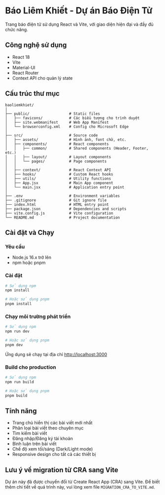 # Báo Liêm Khiết - Dự án Báo Điện Tử

Trang báo điện tử sử dụng React và Vite, với giao diện hiện đại và đầy đủ chức năng.

## Công nghệ sử dụng

- React 18
- Vite
- Material-UI 
- React Router
- Context API cho quản lý state

## Cấu trúc thư mục

```
baoliemkhiet/
│
├── public/                  # Static files
│   ├── favicons/            # Các biểu tượng cho trình duyệt
│   ├── site.webmanifest     # Web App Manifest
│   └── browserconfig.xml    # Config cho Microsoft Edge
│
├── src/                     # Source code
│   ├── assets/              # Hình ảnh, font chữ, etc.
│   ├── components/          # React components
│   │   ├── common/          # Shared components (Header, Footer, etc.)
│   │   ├── layout/          # Layout components
│   │   └── pages/           # Page components
│   │
│   ├── context/             # React Context API
│   ├── hooks/               # Custom React hooks
│   ├── utils/               # Utility functions
│   ├── App.jsx              # Main App component
│   └── main.jsx             # Application entry point
│
├── .env                     # Environment variables
├── .gitignore               # Git ignore file
├── index.html               # HTML entry point
├── package.json             # Dependencies and scripts
├── vite.config.js           # Vite configuration
└── README.md                # Project documentation
```

## Cài đặt và Chạy

### Yêu cầu

- Node.js 16.x trở lên
- npm hoặc pnpm

### Cài đặt

```bash
# Sử dụng npm
npm install

# Hoặc sử dụng pnpm
pnpm install
```

### Chạy môi trường phát triển

```bash
# Sử dụng npm
npm run dev

# Hoặc sử dụng pnpm
pnpm dev
```

Ứng dụng sẽ chạy tại địa chỉ [http://localhost:3000](http://localhost:3000)

### Build cho production

```bash
# Sử dụng npm
npm run build

# Hoặc sử dụng pnpm
pnpm build
```

## Tính năng

- Trang chủ hiển thị các bài viết mới nhất
- Phân loại bài viết theo chuyên mục
- Tìm kiếm bài viết
- Đăng nhập/Đăng ký tài khoản
- Bình luận trên bài viết
- Chế độ xem tối/sáng (Dark/Light mode)
- Responsive design cho tất cả các thiết bị

## Lưu ý về migration từ CRA sang Vite

Dự án này đã được chuyển đổi từ Create React App (CRA) sang Vite. Để biết thêm chi tiết về quá trình này, vui lòng xem file `MIGRATION_CRA_TO_VITE.md`.

